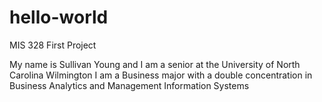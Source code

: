 # hello-world
MIS 328 First Project

My name is Sullivan Young and I am a senior at the University of North Carolina Wilmington
I am a Business major with a double concentration in Business Analytics and Management Information Systems
